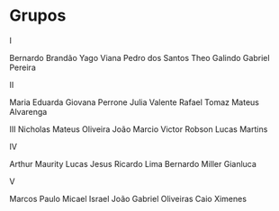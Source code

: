# Grupos

I

Bernardo Brandão
Yago Viana
Pedro dos Santos
Theo Galindo
Gabriel Pereira

II 

Maria Eduarda
Giovana Perrone
Julia Valente
Rafael Tomaz
Mateus Alvarenga


III
Nicholas
Mateus Oliveira
João Marcio
Victor Robson
Lucas Martins

IV

Arthur Maurity
Lucas Jesus
Ricardo Lima
Bernardo Miller
Gianluca

V

Marcos Paulo
Micael
Israel
João Gabriel Oliveiras
Caio Ximenes
